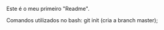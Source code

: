 Este é o meu primeiro "Readme".

Comandos utilizados no bash: 
    git init (cria a branch master);
    

